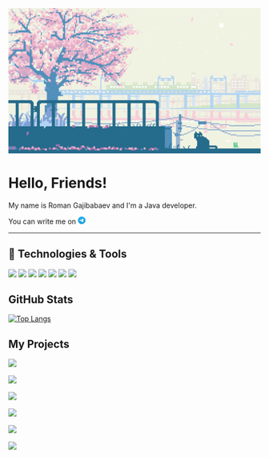 [![Header](/images/header.gif "Header")](https://github.com/GrnDev1)

# Hello, Friends!

My name is Roman Gajibabaev and I'm a Java developer.

You can write me on  [![Telegram](/images/tg1.png)](https://t.me/grndev)

---

## 🔧 Technologies & Tools

![](https://img.shields.io/badge/Editor-IntelliJ_IDEA-informational?style=flat&logo=intellij-idea&logoColor=efb8cc&color=e4e4e4)
![](https://img.shields.io/badge/Code-Java-informational?style=flat&logo=openjdk&logoColor=efb8cc&color=e4e4e4)
![](https://img.shields.io/badge/Code-Spring-informational?style=flat&logo=spring&logoColor=efb8cc&color=e4e4e4)
![](https://img.shields.io/badge/Code-Hibernate-informational?style=flat&logo=hibernate&logoColor=efb8cc&color=e4e4e4)
![](https://img.shields.io/badge/Tools-Maven-informational?style=flat&logo=apache-maven&logoColor=efb8cc&color=e4e4e4)
![](https://img.shields.io/badge/Tools-PostgreSQL-informational?style=flat&logo=postgresql&logoColor=efb8cc&color=e4e4e4)
![](https://img.shields.io/badge/Tools-Bootstrap-informational?style=flat&logo=bootstrap&logoColor=efb8cc&color=e4e4e4)

## GitHub Stats

[![Top Langs](https://github-readme-stats.vercel.app/api/top-langs/?username=GrnDev1&title_color=3c7ebb&text_color=515151&icon_color=b92f20&bg_color=e4e4e4&langs_count=3)](https://github.com/GrnDev1)

## My Projects

>

[![](https://github-readme-stats.vercel.app/api/pin/?username=GrnDev1&repo=job4j_url_shortcut&title_color=3c7ebb&text_color=515151&icon_color=b92f20&bg_color=e4e4e4)](https://github.com/GrnDev1/job4j_url_shortcut)

>

[![](https://github-readme-stats.vercel.app/api/pin/?username=GrnDev1&repo=job4j_todo&title_color=3c7ebb&text_color=515151&icon_color=b92f20&bg_color=e4e4e4)](https://github.com/GrnDev1/job4j_todo)


>

[![](https://github-readme-stats.vercel.app/api/pin/?username=GrnDev1&repo=job4j_cinema&title_color=3c7ebb&text_color=515151&icon_color=b92f20&bg_color=e4e4e4)](https://github.com/GrnDev1/job4j_cinema)

>

[![](https://github-readme-stats.vercel.app/api/pin/?username=GrnDev1&repo=job4j_pooh&title_color=3c7ebb&text_color=515151&icon_color=b92f20&bg_color=e4e4e4)](https://github.com/GrnDev1/job4j_pooh)

>

[![](https://github-readme-stats.vercel.app/api/pin/?username=GrnDev1&repo=job4j_grabber&title_color=3c7ebb&text_color=515151&icon_color=b92f20&bg_color=e4e4e4)](https://github.com/GrnDev1/job4j_grabber)

>

[![](https://github-readme-stats.vercel.app/api/pin/?username=GrnDev1&repo=job4j_tracker&title_color=3c7ebb&text_color=515151&icon_color=b92f20&bg_color=e4e4e4)](https://github.com/GrnDev1/job4j_tracker)